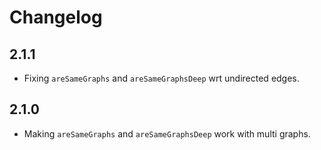 # Changelog

## 2.1.1

- Fixing `areSameGraphs` and `areSameGraphsDeep` wrt undirected edges.

## 2.1.0

- Making `areSameGraphs` and `areSameGraphsDeep` work with multi graphs.
